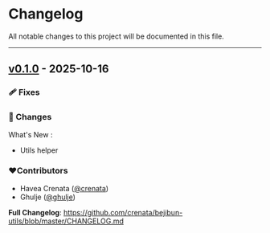 # Changelog
All notable changes to this project will be documented in this file.

---

## [v0.1.0](https://github.com/crenata/bejibun-utils/compare/v0.1.0...v0.1.0) - 2025-10-16

### 🩹 Fixes

### 📖 Changes
What's New :
- Utils helper

### ❤️Contributors
- Havea Crenata ([@crenata](https://github.com/crenata))
- Ghulje ([@ghulje](https://github.com/ghulje))

**Full Changelog**: https://github.com/crenata/bejibun-utils/blob/master/CHANGELOG.md